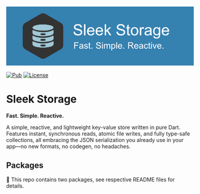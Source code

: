 ![sleek_storage](https://raw.githubusercontent.com/IcySunStudio/sleek_storage/refs/heads/main/banner.png)

[![Pub](https://img.shields.io/pub/v/sleek_storage.svg?label=sleek_storage)](https://pub.dartlang.org/packages/sleek_storage)
[![License](https://img.shields.io/badge/License-BSD_3--Clause-green.svg)](https://opensource.org/licenses/BSD-3-Clause)

# Sleek Storage

**Fast. Simple. Reactive.**

A simple, reactive, and lightweight key-value store written in pure Dart. Features instant, synchronous reads, atomic file writes, and fully type-safe collections, all embracing the JSON serialization you already use in your app—no new formats, no codegen, no headaches.


## Packages

👀 This repo contains two packages, see respective README files for details.
